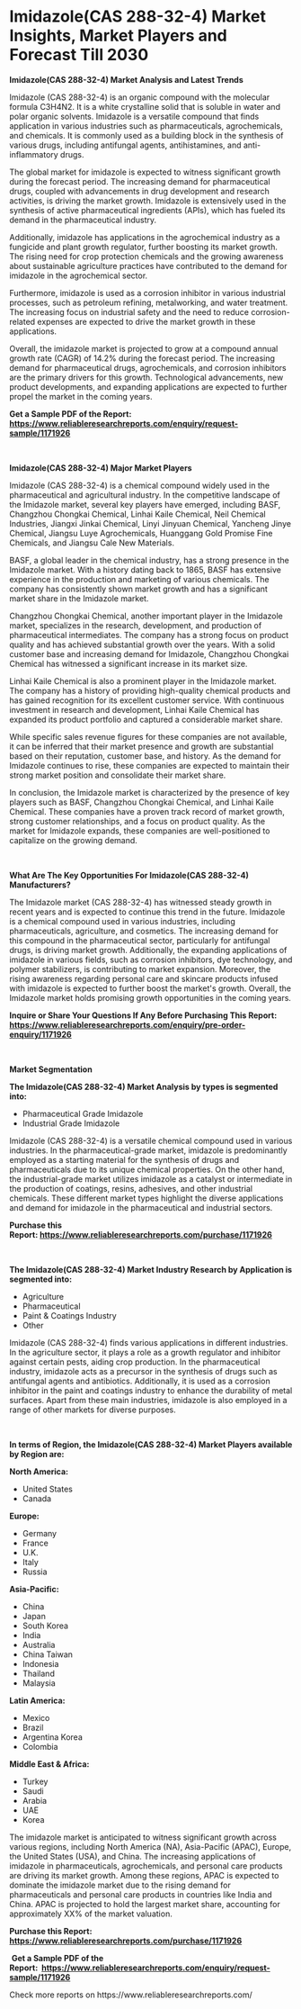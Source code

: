 <p><h1>Imidazole(CAS 288-32-4) Market Insights, Market Players and Forecast Till 2030</h1></p><p><strong>Imidazole(CAS 288-32-4) Market Analysis and Latest Trends</strong></p>
<p><p>Imidazole (CAS 288-32-4) is an organic compound with the molecular formula C3H4N2. It is a white crystalline solid that is soluble in water and polar organic solvents. Imidazole is a versatile compound that finds application in various industries such as pharmaceuticals, agrochemicals, and chemicals. It is commonly used as a building block in the synthesis of various drugs, including antifungal agents, antihistamines, and anti-inflammatory drugs.</p><p>The global market for imidazole is expected to witness significant growth during the forecast period. The increasing demand for pharmaceutical drugs, coupled with advancements in drug development and research activities, is driving the market growth. Imidazole is extensively used in the synthesis of active pharmaceutical ingredients (APIs), which has fueled its demand in the pharmaceutical industry.</p><p>Additionally, imidazole has applications in the agrochemical industry as a fungicide and plant growth regulator, further boosting its market growth. The rising need for crop protection chemicals and the growing awareness about sustainable agriculture practices have contributed to the demand for imidazole in the agrochemical sector.</p><p>Furthermore, imidazole is used as a corrosion inhibitor in various industrial processes, such as petroleum refining, metalworking, and water treatment. The increasing focus on industrial safety and the need to reduce corrosion-related expenses are expected to drive the market growth in these applications.</p><p>Overall, the imidazole market is projected to grow at a compound annual growth rate (CAGR) of 14.2% during the forecast period. The increasing demand for pharmaceutical drugs, agrochemicals, and corrosion inhibitors are the primary drivers for this growth. Technological advancements, new product developments, and expanding applications are expected to further propel the market in the coming years.</p></p>
<p><strong>Get a Sample PDF of the Report:&nbsp; <a href="https://www.reliableresearchreports.com/enquiry/request-sample/1171926">https://www.reliableresearchreports.com/enquiry/request-sample/1171926</a></strong></p>
<p>&nbsp;</p>
<p><strong>Imidazole(CAS 288-32-4) Major Market Players</strong></p>
<p><p>Imidazole (CAS 288-32-4) is a chemical compound widely used in the pharmaceutical and agricultural industry. In the competitive landscape of the Imidazole market, several key players have emerged, including BASF, Changzhou Chongkai Chemical, Linhai Kaile Chemical, Neil Chemical Industries, Jiangxi Jinkai Chemical, Linyi Jinyuan Chemical, Yancheng Jinye Chemical, Jiangsu Luye Agrochemicals, Huanggang Gold Promise Fine Chemicals, and Jiangsu Cale New Materials.</p><p>BASF, a global leader in the chemical industry, has a strong presence in the Imidazole market. With a history dating back to 1865, BASF has extensive experience in the production and marketing of various chemicals. The company has consistently shown market growth and has a significant market share in the Imidazole market.</p><p>Changzhou Chongkai Chemical, another important player in the Imidazole market, specializes in the research, development, and production of pharmaceutical intermediates. The company has a strong focus on product quality and has achieved substantial growth over the years. With a solid customer base and increasing demand for Imidazole, Changzhou Chongkai Chemical has witnessed a significant increase in its market size.</p><p>Linhai Kaile Chemical is also a prominent player in the Imidazole market. The company has a history of providing high-quality chemical products and has gained recognition for its excellent customer service. With continuous investment in research and development, Linhai Kaile Chemical has expanded its product portfolio and captured a considerable market share.</p><p>While specific sales revenue figures for these companies are not available, it can be inferred that their market presence and growth are substantial based on their reputation, customer base, and history. As the demand for Imidazole continues to rise, these companies are expected to maintain their strong market position and consolidate their market share.</p><p>In conclusion, the Imidazole market is characterized by the presence of key players such as BASF, Changzhou Chongkai Chemical, and Linhai Kaile Chemical. These companies have a proven track record of market growth, strong customer relationships, and a focus on product quality. As the market for Imidazole expands, these companies are well-positioned to capitalize on the growing demand.</p></p>
<p>&nbsp;</p>
<p><strong>What Are The Key Opportunities For Imidazole(CAS 288-32-4) Manufacturers?</strong></p>
<p><p>The Imidazole market (CAS 288-32-4) has witnessed steady growth in recent years and is expected to continue this trend in the future. Imidazole is a chemical compound used in various industries, including pharmaceuticals, agriculture, and cosmetics. The increasing demand for this compound in the pharmaceutical sector, particularly for antifungal drugs, is driving market growth. Additionally, the expanding applications of imidazole in various fields, such as corrosion inhibitors, dye technology, and polymer stabilizers, is contributing to market expansion. Moreover, the rising awareness regarding personal care and skincare products infused with imidazole is expected to further boost the market's growth. Overall, the Imidazole market holds promising growth opportunities in the coming years.</p></p>
<p><strong>Inquire or Share Your Questions If Any Before Purchasing This Report: <a href="https://www.reliableresearchreports.com/enquiry/pre-order-enquiry/1171926">https://www.reliableresearchreports.com/enquiry/pre-order-enquiry/1171926</a></strong></p>
<p>&nbsp;</p>
<p><strong>Market Segmentation</strong></p>
<p><strong>The Imidazole(CAS 288-32-4) Market Analysis by types is segmented into:</strong></p>
<p><ul><li>Pharmaceutical Grade Imidazole</li><li>Industrial Grade Imidazole</li></ul></p>
<p><p>Imidazole (CAS 288-32-4) is a versatile chemical compound used in various industries. In the pharmaceutical-grade market, imidazole is predominantly employed as a starting material for the synthesis of drugs and pharmaceuticals due to its unique chemical properties. On the other hand, the industrial-grade market utilizes imidazole as a catalyst or intermediate in the production of coatings, resins, adhesives, and other industrial chemicals. These different market types highlight the diverse applications and demand for imidazole in the pharmaceutical and industrial sectors.</p></p>
<p><strong>Purchase this Report:&nbsp;<a href="https://www.reliableresearchreports.com/purchase/1171926">https://www.reliableresearchreports.com/purchase/1171926</a></strong></p>
<p>&nbsp;</p>
<p><strong>The Imidazole(CAS 288-32-4) Market Industry Research by Application is segmented into:</strong></p>
<p><ul><li>Agriculture</li><li>Pharmaceutical</li><li>Paint & Coatings Industry</li><li>Other</li></ul></p>
<p><p>Imidazole (CAS 288-32-4) finds various applications in different industries. In the agriculture sector, it plays a role as a growth regulator and inhibitor against certain pests, aiding crop production. In the pharmaceutical industry, imidazole acts as a precursor in the synthesis of drugs such as antifungal agents and antibiotics. Additionally, it is used as a corrosion inhibitor in the paint and coatings industry to enhance the durability of metal surfaces. Apart from these main industries, imidazole is also employed in a range of other markets for diverse purposes.</p></p>
<p>&nbsp;</p>
<p><strong>In terms of Region, the Imidazole(CAS 288-32-4) Market Players available by Region are:</strong></p>
<p>
    <p> <strong> North America: </strong>
        <ul>
            <li>United States</li>
            <li>Canada</li>
        </ul>
        </p> 
    <p> <strong> Europe: </strong>
        <ul>
            <li>Germany</li>
            <li>France</li>
            <li>U.K.</li>
            <li>Italy</li>
            <li>Russia</li>
        </ul>
        </p> 
    <p> <strong> Asia-Pacific: </strong>
        <ul>
            <li>China</li>
            <li>Japan</li>
            <li>South Korea</li>
            <li>India</li>
            <li>Australia</li>
            <li>China Taiwan</li>
            <li>Indonesia</li>
            <li>Thailand</li>
            <li>Malaysia</li>
        </ul>
        </p> 
    <p> <strong> Latin America: </strong>
        <ul>
            <li>Mexico</li>
            <li>Brazil</li>
            <li>Argentina Korea</li>
            <li>Colombia</li>
        </ul>
        </p> 
    <p> <strong> Middle East & Africa: </strong>
        <ul>
            <li>Turkey</li>
            <li>Saudi</li>
            <li>Arabia</li>
            <li>UAE</li>
            <li>Korea</li>
        </ul>
    </p>
    </p>
<p><p>The imidazole market is anticipated to witness significant growth across various regions, including North America (NA), Asia-Pacific (APAC), Europe, the United States (USA), and China. The increasing applications of imidazole in pharmaceuticals, agrochemicals, and personal care products are driving its market growth. Among these regions, APAC is expected to dominate the imidazole market due to the rising demand for pharmaceuticals and personal care products in countries like India and China. APAC is projected to hold the largest market share, accounting for approximately XX% of the market valuation.</p></p>
<p><strong>Purchase this Report: <a href="https://www.reliableresearchreports.com/purchase/1171926">https://www.reliableresearchreports.com/purchase/1171926</a></strong></p>
<p>&nbsp;<strong>Get a Sample PDF of the Report:&nbsp;&nbsp;<a href="https://www.reliableresearchreports.com/enquiry/request-sample/1171926">https://www.reliableresearchreports.com/enquiry/request-sample/1171926</a></strong></p>
<p><strong></strong></p>
<p>Check more reports on https://www.reliableresearchreports.com/</p>